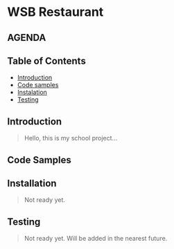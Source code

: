 # WSB Restaurant

## AGENDA
## Table of Contents
- [Introduction](#introduction)
- [Code samples](#code-samples)
- [Instalation](#installation)
- [Testing](#testing)


## Introduction

> Hello, this is my school project...

## Code Samples

## Installation

> Not ready yet.

## Testing

> Not ready yet.
>Will be added in the nearest future.
